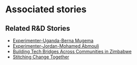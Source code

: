 # Associated stories

<!-- !!DO NOT REMOVE!! start autogenerated hyperlinks -->
## Related R&D Stories
- [Experimenter-Uganda-Berna Mugema](/RnD-Archive/stories/?doc=Experimenters_UGA)
- [Experimenter-Jordan-Mohamed Abmouli](/RnD-Archive/stories/?doc=Experimenters_JOR)
- [Building Tech Bridges Across Communities in Zimbabwe](/RnD-Archive/stories/?doc=Explorers_ZWE)
- [Stitching Change Together](/RnD-Archive/stories/?doc=Explorers_PRY)
<!-- !!DO NOT REMOVE!! end autogenerated hyperlinks -->